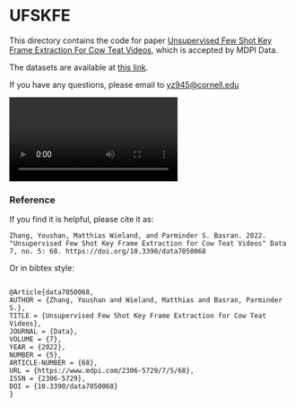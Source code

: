 # UFSKFE

This directory contains the code for paper [Unsupervised Few Shot Key Frame Extraction For Cow Teat Videos](https://www.mdpi.com/2076-2615/), which is accepted by MDPI Data.

The datasets are available at [this link](https://doi.org/10.5281/zenodo.6572956).

If you have any questions, please email to yz945@cornell.edu


<video src="https://user-images.githubusercontent.com/169707/126715420-991ad821-9ac8-4b66-b79e-e0966e0f3a89.mp4" controls="controls" style="max-width: 730px;">
</video>

### Reference

If you find it is helpful, please cite it as:

`
Zhang, Youshan, Matthias Wieland, and Parminder S. Basran. 2022. "Unsupervised Few Shot Key Frame Extraction for Cow Teat Videos" Data 7, no. 5: 68. https://doi.org/10.3390/data7050068
`


Or in bibtex style:

```

@Article{data7050068,
AUTHOR = {Zhang, Youshan and Wieland, Matthias and Basran, Parminder S.},
TITLE = {Unsupervised Few Shot Key Frame Extraction for Cow Teat Videos},
JOURNAL = {Data},
VOLUME = {7},
YEAR = {2022},
NUMBER = {5},
ARTICLE-NUMBER = {68},
URL = {https://www.mdpi.com/2306-5729/7/5/68},
ISSN = {2306-5729},
DOI = {10.3390/data7050068}
}

```
